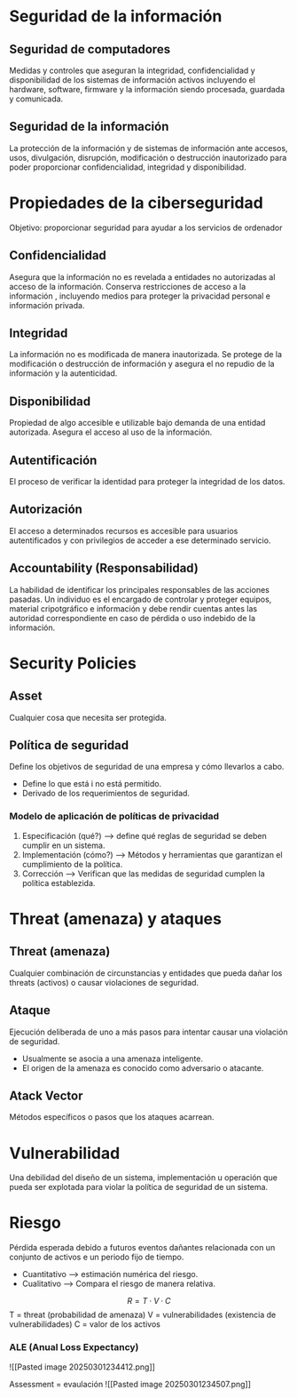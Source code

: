 
# Seguridad de la información

## Seguridad de computadores

Medidas y controles que aseguran la integridad, confidencialidad y disponibilidad de los sistemas de información activos incluyendo el hardware, software, firmware y la información siendo procesada, guardada y comunicada.

## Seguridad de la información
La protección de la información y de sistemas de información ante accesos, usos, divulgación, disrupción, modificación o destrucción inautorizado para poder proporcionar confidencialidad, integridad y disponibilidad.

# Propiedades de la ciberseguridad
Objetivo: proporcionar seguridad para ayudar a los servicios de ordenador

## Confidencialidad
Asegura que la información no es revelada a entidades no autorizadas al acceso de la información. Conserva restricciones de acceso a la información , incluyendo medios para proteger la privacidad personal e información privada.

## Integridad
La información no es modificada de manera inautorizada.
Se protege de la modificación o destrucción de información y asegura el no repudio de la información y la autenticidad.

## Disponibilidad
Propiedad de algo accesible e utilizable bajo demanda de una entidad autorizada. Asegura el acceso al uso de la información.

## Autentificación
El proceso de verificar la identidad para proteger la integridad de los datos. 

## Autorización
El acceso a determinados recursos es accesible para usuarios autentificados y con privilegios de acceder a ese determinado servicio.

## Accountability (Responsabilidad)
La habilidad de identificar los principales responsables de las acciones pasadas. Un individuo es el encargado de controlar y proteger equipos, material cripotgráfico e información y debe rendir cuentas antes las autoridad correspondiente en caso de pérdida o uso indebido de la información. 

# Security Policies

## Asset
Cualquier cosa que necesita ser protegida.

## Política de seguridad
Define los objetivos de seguridad de una empresa y cómo llevarlos a cabo.
- Define lo que está i no está permitido.
- Derivado de los requerimientos de seguridad.

### Modelo de aplicación de políticas de privacidad
1. Especificación (qué?) --> define qué reglas de seguridad se deben cumplir en un sistema.
2. Implementación (cómo?) --> Métodos y herramientas que garantizan el cumplimiento de la política.
3. Corrección --> Verifican que las medidas de seguridad cumplen la política establezida.

# Threat (amenaza) y ataques

## Threat (amenaza)
Cualquier combinación de circunstancias y entidades que pueda dañar los threats (activos) o causar violaciones de seguridad.

## Ataque
Ejecución deliberada de uno a más pasos para intentar causar una violación de seguridad.
- Usualmente se asocia a una amenaza inteligente.
- El origen de la amenaza es conocido como adversario o atacante.

## Atack Vector
Métodos específicos o pasos que los ataques acarrean.

# Vulnerabilidad
Una debilidad del diseño de un sistema, implementación u operación que pueda ser explotada para violar la política de seguridad de un sistema.

# Riesgo
Pérdida esperada debido a futuros eventos dañantes relacionada con un conjunto de activos e un periodo fijo de tiempo.
- Cuantitativo --> estimación numérica del riesgo.
- Cualitativo --> Compara el riesgo de manera relativa.

$$ R = T · V · C $$
T = threat (probabilidad de amenaza)
V = vulnerabilidades (existencia de vulnerabilidades)
C = valor de los activos 

### ALE (Anual Loss Expectancy)
![[Pasted image 20250301234412.png]]


Assessment = evaulación
![[Pasted image 20250301234507.png]]